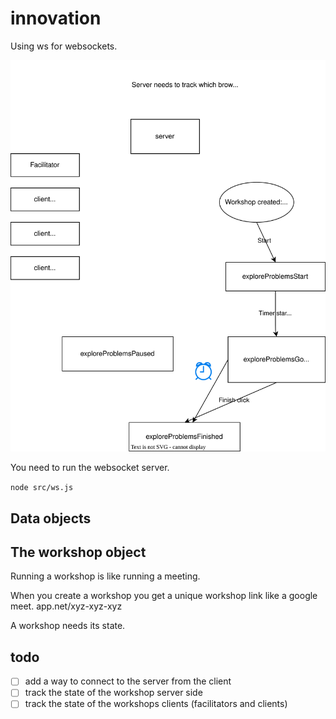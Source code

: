 # innovation

Using ws for websockets.

![Server State Diagram](./state.drawio.svg)


You need to run the websocket server.

`node src/ws.js`

## Data objects


## The workshop object
Running a workshop is like running a meeting.

When you create a workshop you get a unique workshop link like a google meet. app.net/xyz-xyz-xyz

A workshop needs its state.


## todo

- [ ] add a way to connect to the server from the client
- [ ] track the state of the workshop server side
- [ ] track the state of the workshops clients (facilitators and clients)